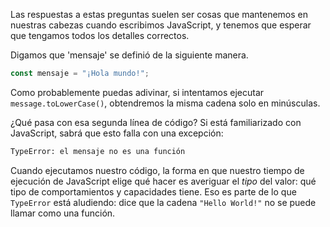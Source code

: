 
Las respuestas a estas preguntas suelen ser cosas que mantenemos en nuestras cabezas cuando escribimos JavaScript, y tenemos que esperar que tengamos todos los detalles correctos.

Digamos que 'mensaje' se definió de la siguiente manera.

```js
const mensaje = "¡Hola mundo!";
```

Como probablemente puedas adivinar, si intentamos ejecutar `message.toLowerCase()`, obtendremos la misma cadena solo en minúsculas.

¿Qué pasa con esa segunda línea de código?
Si está familiarizado con JavaScript, sabrá que esto falla con una excepción:

```txt
TypeError: el mensaje no es una función
```

Cuando ejecutamos nuestro código, la forma en que nuestro tiempo de ejecución de JavaScript elige qué hacer es averiguar el _tipo_ del valor: qué tipo de comportamientos y capacidades tiene.
Eso es parte de lo que `TypeError` está aludiendo: dice que la cadena `"Hello World!"` no se puede llamar como una función.
